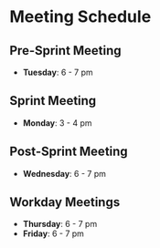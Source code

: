 # Meeting Schedule

## **Pre-Sprint Meeting**
- __Tuesday__: 6 - 7 pm

## **Sprint Meeting**
- __Monday__: 3 - 4 pm

## **Post-Sprint Meeting**
- __Wednesday__: 6 - 7 pm

## **Workday Meetings**
 - __Thursday__: 6 - 7 pm
 - __Friday__: 6 - 7 pm